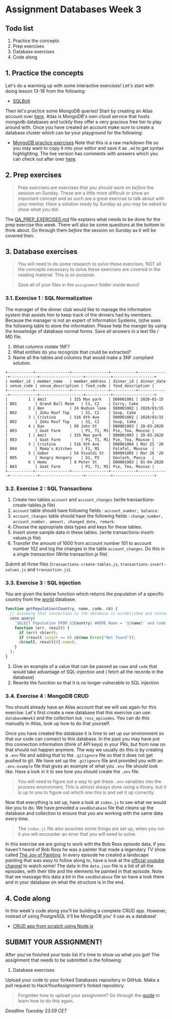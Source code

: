 # Assignment Databases Week 3

## Todo list

1. Practice the concepts
2. Prep exercises
3. Database exercises
4. Code along

## 1. Practice the concepts

Let's do a warming up with some interactive exercises! Let's start with doing lesson 13-18 from the following:

- [SQLBolt](https://sqlbolt.com/lesson/select_queries_introduction)

Then let's practice some MongoDB queries! Start by creating an Atlas account
over [here](https://www.mongodb.com/cloud/atlas/lp/try2). Atlas is MongoDB's own cloud service that hosts mongodb
databases and luckily they offer a very gracious free tier to play around with. Once you have created an account make
sure to create a database cluster which can be your playground for the following:

- [MongoDB practice exercises](https://gist.githubusercontent.com/theRemix/7305403e1ab6fc8674f0/raw/c068ab51e930eb133a9443caa314205a89ef4d61/exercise.md)
  Note that this is a raw markdown file so you may want to copy it into your editor and save it as `.md` to get syntax
  highlighting. The live version has comments with answers which you can check out after
  over [here](https://gist.github.com/theRemix/7305403e1ab6fc8674f0#file-exercise-md).

## 2. **Prep exercises**

> Prep exercises are exercises that you should work on _before_ the session on Sunday. These are a little more difficult
> or show an important concept and as such are a great exercise to talk about with your mentor. Have a solution ready by
> Sunday as you may be asked to show what you did.

The [QA_PREP_EXERCISES.md](./QA_PREP_EXERCISES.md) file explains what needs to be done for the prep exercise this week.
There will also be some questions at the bottom to think about. Go through them _before_ the session on Sunday as it
will be covered then.

## 3. Database exercises

> You will need to do some research to solve these exercises. NOT all the concepts necessary to solve these exercises are
> covered in the reading material. This is on purpose.

> Save all of your files in the `assignment` folder inside `Week3`!

### 3.1. Exercise 1 : SQL Normalization

The manager of the dinner club would like to manage the information system that assists him to keep track of the dinners
had by members.
Because the manager is not an expert of Information Systems, (s)he uses the following table to store the information.
Please help the manger by using the knowledge of database normal forms.
Save all answers in a text file / MD file.

1. What columns violate 1NF?
2. What entities do you recognize that could be extracted?
3. Name all the tables and columns that would make a 3NF compliant solution.

```
+-----------+---------------+----------------+-----------+-------------+------------+-------------------+-----------+------------------+
| member_id | member_name   | member_address | dinner_id | dinner_date | venue_code | venue_description | food_code | food_description |
+-----------+---------------+----------------+-----------+-------------+------------+-------------------+-----------+------------------+
|         1 | Amit          | 325 Max park   | D00001001 | 2020-03-15  | B01        | Grand Ball Room   | C1, C2    | Curry, Cake      |
|         2 | Ben           | 24 Hudson lane | D00001002 | 2020/03/15  | B02        | Zoku Roof Top     | S1, C2    | Soup, Cake       |
|         3 | Cristina      | 516 6th Ave    | D00001002 | 2020/03/15  | B02        | Zoku Roof Top     | S1, C2    | Soup, Cake       |
|         4 | Dan           | 89 John St     | D00001003 | 20-03-2020  | B03        | Goat Farm         | P1, T1, M1| Pie, Tea, Mousse |
|         1 | Amit          | 325 Max park   | D00001003 | 20-03-2020  | B03        | Goat Farm         | P1, T1, M1| Pie, Tea, Mousse |
|         3 | Cristina      | 516 6th Ave    | D00001004 | Mar 25 '20  | B04        | Mama's Kitchen    | F1, M1    | Falafal, Mousse  |
|         5 | Gabor         | 54 Vivaldi St  | D00001005 | Mar 26 '20  | B05        | Hungry Hungary    | G1, P2    | Goulash, Pasca   |
|         6 | Hema          | 9 Peter St     | D00001003 | 01-04-2020  | B03        | Goat Farm         | P1, T1, M1| Pie, Tea, Mousse |
+-----------+---------------+----------------+-----------+-------------+------------+-------------------+-----------+------------------+
```

### 3.2. Exercise 2 : SQL Transactions

1. Create two tables `account` and `account_changes` (write transactions-create-tables.js file)
2. `account` table should have following fields : `account_number, balance`.
3. `account_changes` table should have the following
   fields : `change_number, account_number, amount, changed_date, remark`.
4. Choose the appropriate data types and keys for these tables.
5. Insert some sample data in these tables. (write transactions-insert-values.js file)
6. Transfer the amount of 1000 from account number 101 to account number 102 and log the changes in the
   table `account_changes`.
   Do this in a _single transaction_ (Write transaction.js file)

Submit all three files (`transactions-create-tables.js`, `transactions-insert-values.js` and `transaction.js`).

### 3.3. Exercise 3 : SQL injection

You are given the below function which returns the population of a specific country from the [world](../Week2/world.sql)
database.

```js
function getPopulation(Country, name, code, cb) {
  // assuming that connection to the database is established and stored as conn
  conn.query(
    `SELECT Population FROM ${Country} WHERE Name = '${name}' and code = '${code}'`,
    function (err, result) {
      if (err) cb(err);
      if (result.length == 0) cb(new Error("Not found"));
      cb(null, result[0].name);
    }
  );
}
```

1. Give an example of a value that can be passed as `name` and `code` that would take advantage of SQL-injection and (
   fetch all the records in the database)
2. Rewrite the function so that it is no longer vulnerable to SQL injection

### 3.4. Exercise 4 : MongoDB CRUD

You should already have an Atlas account that we will use again for this exercise. Let's first create a new database
that this exercise can use: `databaseWeek3` and the collection `bob_ross_episodes`. You can do this manually in Atlas,
look up how to do that yourself.

Once you have created the database it is time to set up our environment so that our code can connect to this database.
In the past you may have put this connection information (think of API keys) in your PRs, but from now on that should
not happen anymore. The way we usually do this is by creating a `.env` file and adding that to the `.gitignore` file so
that it does not get pushed to git. We have set up the `.gitignore` file and provided you with an `.env.example` file
that gives an example of what you `.env` file should look like. Have a look in it to see how you should create
the `.env` file.

> You will need to figure out a way to get these `.env` variables into the process environment. This is almost always
> done using a library, but it is up to you to figure out which one this is and set it up correctly.

Now that everything is set up, have a look at `index.js` to see what we would like you to do. We have provided
a `seedDatabase` file that cleans up the database and collection to ensure that you are working with the same data every
time.

> The `index.js` file also assumes some things are set up, when you run it you will encounter an error that you will
> need to solve.

In this exercise we are going to work with the Bob Ross episode data, if you haven't heard of Bob Ross he was a painter
that made a legendary TV show called [The Joy of Painting](https://en.wikipedia.org/wiki/The_Joy_of_Painting). In every
episode he created a landscape painting that was easy to follow along to, have a look at
the [official youtube channel](https://www.youtube.com/c/BobRossIncVideos) to watch some! The data in the `data.json`
file is a list of all the episodes, with their title and the elements he painted in that episode. Note that we massage
this data a bit in the `seedDatabase` file so have a look there and in your database on what the structure is in the
end.

## 4. Code along

In this week's code along you'll be building a complete CRUD app. However, instead of using PostgreSQL it'll be MongoDB you'
ll use as a database!

- [CRUD app from scratch using Node.js](https://www.youtube.com/watch?v=CyTWPr_WwdI)

## SUBMIT YOUR ASSIGNMENT!

After you've finished your todo list it's time to show us what you got! The assignment that needs to be submitted is the
following:

1. Database exercises

Upload your code to your forked Databases repository in GitHub. Make a pull request to HackYourAssignment's forked
repository.

> Forgotten how to upload your assignment? Go through the [guide](../hand-in-assignments-guide.md) to learn how to do this
> again.

_Deadline Tuesday 23.59 CET_
